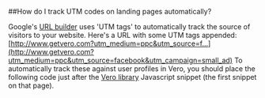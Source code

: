 
  
##How do I track UTM codes on landing pages automatically?
    
Google's 
[URL builder](https://support.google.com/analytics/answer/1033867?hl=en) uses 'UTM tags' to automatically track the source of visitors to your website.
Here's a URL with some UTM tags appended: 
[http://www.getvero.com?utm_medium=ppc&utm_source=f...](http://www.getvero.com?utm_medium=ppc&utm_source=facebook&utm_campaign=small_ad)
To automatically track these against user profiles in Vero, you should place the following code just after the 
[Vero library](http://www.getvero.com/docs/install-our-javascript-snippet) Javascript snippet (the first snippet on that page).
<script>
  var getUrlParams = function () {
    var params = {},
    hash;
    var hashes = decodeURI(window.location.href).replace(/\+/g," ").slice(window.location.href.indexOf('?') + 1).split('&');
    for (var i = 0; i < hashes.length; i++) {
      hash = hashes[i].split('=');
